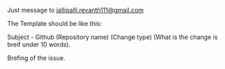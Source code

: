Just message to jallipalli.revanth111@gmail.com

The Template should be like this:

Subject - Github (Repository name) (Change type) (What is the change is breif under 10 words).

Brefing of the issue.
